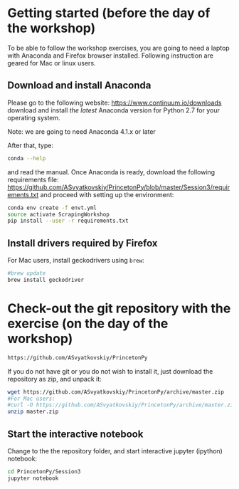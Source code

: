 # Getting started (before the day of the workshop)

To be able to follow the workshop exercises, you are going to need a laptop with Anaconda and Firefox browser installed. 
Following instruction are geared for Mac or linux users.

## Download and install Anaconda

Please go to the following website: https://www.continuum.io/downloads
download and install *the latest* Anaconda version for Python 2.7 for your operating system. 

Note: we are going to need Anaconda 4.1.x or later

After that, type:

```bash
conda --help
```
and read the manual.
Once Anaconda is ready, download the following requirements file: https://github.com/ASvyatkovskiy/PrincetonPy/blob/master/Session3/requirements.txt
and proceed with setting up the environment:

```bash
conda env create -f envt.yml
source activate ScrapingWorkshop
pip install --user -r requirements.txt 
```

## Install drivers required by Firefox

For Mac users, install geckodrivers using `brew`:

```bash
#brew update
brew install geckodriver
```

# Check-out the git repository with the exercise (on the day of the workshop)

```bash
https://github.com/ASvyatkovskiy/PrincetonPy
```

If you do not have git or you do not wish to install it, just download the repository as zip, and unpack it:

```bash
wget https://github.com/ASvyatkovskiy/PrincetonPy/archive/master.zip
#For Mac users:
#curl -O https://github.com/ASvyatkovskiy/PrincetonPy/archive/master.zip
unzip master.zip
```

## Start the interactive notebook

Change to the the repository folder, and start interactive jupyter (ipython) notebook:
```bash
cd PrincetonPy/Session3
jupyter notebook
```
